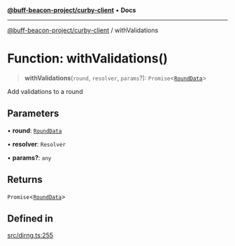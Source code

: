 [**@buff-beacon-project/curby-client**](../index.md) • **Docs**

***

[@buff-beacon-project/curby-client](../index.md) / withValidations

# Function: withValidations()

> **withValidations**(`round`, `resolver`, `params`?): `Promise`\<[`RoundData`](../type-aliases/RoundData.md)\>

Add validations to a round

## Parameters

• **round**: [`RoundData`](../type-aliases/RoundData.md)

• **resolver**: `Resolver`

• **params?**: `any`

## Returns

`Promise`\<[`RoundData`](../type-aliases/RoundData.md)\>

## Defined in

[src/dirng.ts:255](https://github.com/buff-beacon-project/curby-js-client/blob/effd2d56c82ee5d2722332b349877f5127bbcc3f/src/dirng.ts#L255)
